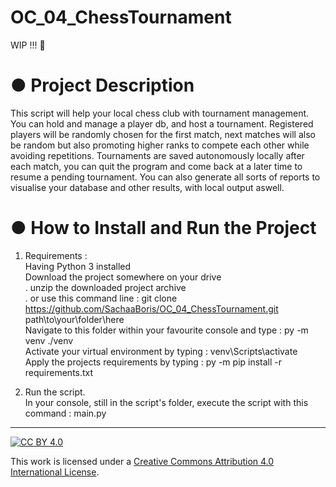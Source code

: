 # OC_04_ChessTournament

WIP !!!  :construction_worker:

# ● Project Description  
This script will help your local chess club with tournament management.
You can hold and manage a player db, and host a tournament. Registered players will be randomly chosen for the first match, next matches will also be random but also promoting higher ranks to compete each other while avoiding repetitions.
Tournaments are saved autonomously locally after each match, you can quit the program and come back at a later time to resume a pending tournament.
You can also generate all sorts of reports to visualise your database and other results, with local output aswell.
  
# ● How to Install and Run the Project  
1. Requirements :  
Having Python 3 installed  
Download the project somewhere on your drive  
. unzip the downloaded project archive  
. or use this command line : git clone https://github.com/SachaaBoris/OC_04_ChessTournament.git path\to\your\folder\here  
Navigate to this folder within your favourite console and type : py -m venv ./venv  
Activate your virtual environment by typing : venv\Scripts\activate  
Apply the projects requirements by typing : py -m  pip install -r requirements.txt  

2. Run the script.  
In your console, still in the script's folder, execute the script with this command : main.py  
  
---  
  
[![CC BY 4.0][cc-by-shield]][cc-by]  
  
This work is licensed under a [Creative Commons Attribution 4.0 International License][cc-by].  
  
[cc-by]: http://creativecommons.org/licenses/by/4.0/  
[cc-by-shield]: https://img.shields.io/badge/License-CC%20BY%204.0-lightgrey.svg  